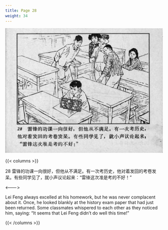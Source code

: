 ```yaml
---
title: Page 28
weight: 34
---
```


![leifeng page](./../../images/leifeng/seifert0522_lf_0035_0.jpg)

{{< columns >}}

28 雷锋的功课一向很好，但他从不满足。有一次考历史，他对着发回的考卷发呆。有些同学见了，就小声议论起来：“雷锋这次准是考的不好！”

<--->

Lei Feng always excelled at his homework, but he was never complacent about it. Once, he looked blankly at the history exam paper that had just been returned. Some classmates whispered to each other as they noticed him, saying: “It seems that Lei Feng didn’t do well this time!” 

{{< /columns >}}
